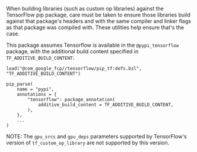 
When building libraries (such as custom op libraries) against the TensorFlow pip
package, care must be taken to ensure those libraries build against that
package's headers and with the same compiler and linker flags as that package
was compiled with. These utilities help ensure that's the case.

This package assumes Tensorflow is available in the `@pypi_tensorflow` package,
with the additional build content specified in `TF_ADDITIVE_BUILD_CONTENT`:

```
load("@com_google_fcp//tensorflow/pip_tf:defs.bzl", "TF_ADDITIVE_BUILD_CONTENT")

pip_parse(
    name = "pypi",
    annotations = {
        "tensorflow": package_annotation(
            additive_build_content = TF_ADDITIVE_BUILD_CONTENT,
        ),
    },
    ...
)
```

NOTE: The `gpu_srcs` and `gpu_deps` parameters supported by TensorFlow's version
of `tf_custom_op_library` are not supported by this version.
